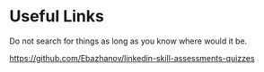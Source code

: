 # Useful Links

Do not search for things as long as you know where  would it be.

https://github.com/Ebazhanov/linkedin-skill-assessments-quizzes

